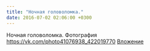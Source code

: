 ```yaml
---
title: "Ночная головоломка."
date: 2016-07-02 02:06:00 +0300
---
```


Ночная головоломка.
Фотография
<a class="vk-attach" href="https://vk.com/photo41076938_422019770">https://vk.com/photo41076938_422019770</a>
<a class="vk-attach" href="https://vk.com/photo41076938_422019770">Вложение</a>
